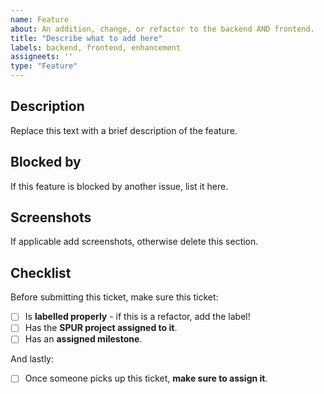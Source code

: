 ```yaml
---
name: Feature
about: An addition, change, or refactor to the backend AND frontend.
title: "Describe what to add here"
labels: backend, frontend, enhancement
assigneets: ''
type: "Feature"
---
```


## Description
Replace this text with a brief description of the feature.

## Blocked by
If this feature is blocked by another issue, list it here.

## Screenshots
If applicable add screenshots, otherwise delete this section.

## Checklist
Before submitting this ticket, make sure this ticket:
- [ ] Is **labelled properly** - if this is a refactor, add the label!
- [ ] Has the **SPUR project assigned to it**.
- [ ] Has an **assigned milestone**.

And lastly:
- [ ] Once someone picks up this ticket, **make sure to assign it**.
